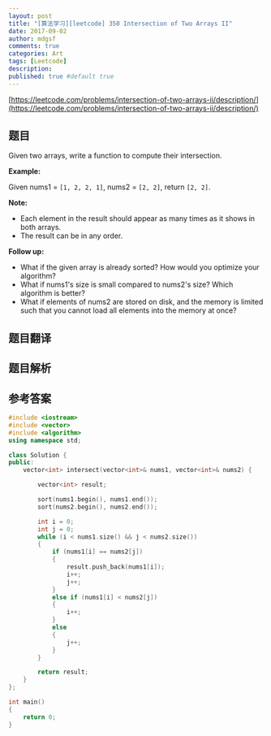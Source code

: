 ```yaml
---
layout: post
title: "[算法学习][leetcode] 350 Intersection of Two Arrays II"
date: 2017-09-02
author: mdgsf
comments: true
categories: Art
tags: [Leetcode]
description:
published: true #default true
---
```


[https://leetcode.com/problems/intersection-of-two-arrays-ii/description/](https://leetcode.com/problems/intersection-of-two-arrays-ii/description/)

## 题目

Given two arrays, write a function to compute their intersection.

**Example:**

Given nums1 = `[1, 2, 2, 1]`, nums2 = `[2, 2]`, return `[2, 2]`.

**Note:**

- Each element in the result should appear as many times as it shows in both arrays.
- The result can be in any order.

**Follow up:**

- What if the given array is already sorted? How would you optimize your algorithm?
- What if nums1's size is small compared to nums2's size? Which algorithm is better?
- What if elements of nums2 are stored on disk, and the memory is limited such that you cannot load all elements into the memory at once?

## 题目翻译

## 题目解析

## 参考答案

```c++
#include <iostream>
#include <vector>
#include <algorithm>
using namespace std;

class Solution {
public:
    vector<int> intersect(vector<int>& nums1, vector<int>& nums2) {

        vector<int> result;

        sort(nums1.begin(), nums1.end());
        sort(nums2.begin(), nums2.end());

        int i = 0;
        int j = 0;
        while (i < nums1.size() && j < nums2.size())
        {
            if (nums1[i] == nums2[j])
            {
                result.push_back(nums1[i]);
                i++;
                j++;
            }
            else if (nums1[i] < nums2[j])
            {
                i++;
            }
            else
            {
                j++;
            }
        }

        return result;
    }
};

int main()
{
    return 0;
}
```
